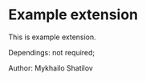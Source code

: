 # Example extension

This is example extension.

Dependings:
not required;

Author:
Mykhailo Shatilov
